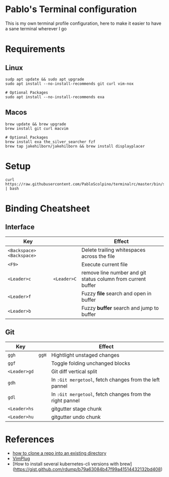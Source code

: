 # Pablo's Terminal configuration
This is my own terminal profile configuration, here to make it easier to have a sane terminal wherever I go

# Requirements
## Linux
    sudp apt update && sudo apt upgrade
    sudo apt install --no-install-recommends git curl vim-nox

    # Optional Packages
    sudo apt install --no-install-recommends exa

## Macos
    brew update && brew upgrade
    brew install git curl macvim

    # Optional Packages
    brew install exa the_silver_searcher fzf
    brew tap jakehilborn/jakehilborn && brew install displayplacer

# Setup

    curl https://raw.githubusercontent.com/PabloScolpino/terminalrc/master/bin/setup_terminalrc.sh | bash

# Binding Cheatsheet

## Interface

|Key||Effect|
|-|-|-|
|`<Backspace><Backspace>`||Delete trailing whitespaces across the file|
|`<F9>`||Execute current file|
|`<Leader>c`|`<Leader>C`|remove line number and git status column from current buffer|
|`<Leader>f`||Fuzzy **file** search and open in buffer|
|`<Leader>b`||Fuzzy **buffer** search and jump to buffer|

## Git

|Key||Effect|
|-|-|-|
|`ggh`|`ggH`|Hightlight unstaged changes|
|`ggf`||Toggle folding unchanged blocks|
|`<Leader>gd`||Git diff vertical split|
|`gdh`||In `:Git mergetool`, fetch changes from the left pannel|
|`gdl`||In `:Git mergetool`, fetch changes from the right pannel|
|`<Leader>hs`||gitgutter stage chunk|
|`<Leader>hu`||gitgutter undo chunk|

# References
* [how to clone a repo into an existing directory](http://stackoverflow.com/questions/2411031/how-do-i-clone-into-a-non-empty-directory)
* [VimPlug](https://github.com/junegunn/vim-plug)
* [How to install several kubernetes-cli versions with brew] (https://gist.github.com/rdump/b79a63084b47f99a41514432132bd408)
